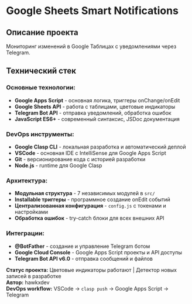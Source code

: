 # Google Sheets Smart Notifications

## Описание проекта

Мониторинг изменений в Google Таблицах с уведомлениями через Telegram.

## Технический стек

### **Основные технологии:**
- **Google Apps Script** - основная логика, триггеры onChange/onEdit
- **Google Sheets API** - работа с таблицами, цветовые индикаторы
- **Telegram Bot API** - отправка уведомлений, обработка ошибок
- **JavaScript ES6+** - современный синтаксис, JSDoc документация

### **DevOps инструменты:**
- **Google Clasp CLI** - локальная разработка и автоматический деплой
- **VSCode** - основная IDE с IntelliSense для Google Apps Script
- **Git** - версионирование кода с историей разработки
- **Node.js** - runtime для Google Clasp

### **Архитектура:**
- **Модульная структура** - 7 независимых модулей в `src/`
- **Installable триггеры** - программное создание onEdit событий
- **Централизованная конфигурация** - `config.js` с токенами и настройками
- **Обработка ошибок** - try-catch блоки для всех внешних API

### **Интеграции:**
- **@BotFather** - создание и управление Telegram ботом
- **Google Cloud Console** - Google Apps Script проекты и API доступы
- **Telegram Bot API v6.0** - отправка сообщений и файлов

**Статус проекта:** Цветовые индикаторы работают | Детектор новых записей в разработке  
**Автор:** hawkxdev  
**DevOps workflow:** VSCode → `clasp push` → Google Apps Script → Telegram  
